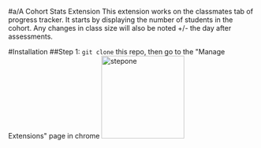 #a/A Cohort Stats Extension
This extension works on the classmates tab of progress tracker. It starts by displaying the number of
students in the cohort. Any changes in class size will also be noted +/- the day after assessments.

#Installation
##Step 1: ```git clone``` this repo, then go to the "Manage Extensions" page in chrome
<img width="168" alt="stepone" src="https://user-images.githubusercontent.com/104668677/198858305-2397a683-03ce-44ef-83da-a0edb69c5873.png">


